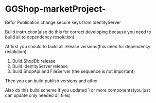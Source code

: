 # GGShop-marketProject-

Befor Publication change secure keys from IdentityServer 
 
Build instruction(also do this for correct developing because you need to build all to dependency resolution): 

At first you should to build all release versions(this need for dependency resolution)

  1. Build ShopDb release 
  2. Build IdentityServer release 
  3. Build ShopApi and FileServer (the sequence is not important)
    
Then you can build publish versions and other

Also do this build scheme if you updated 1 or more components(you just can update only needed dll files)



